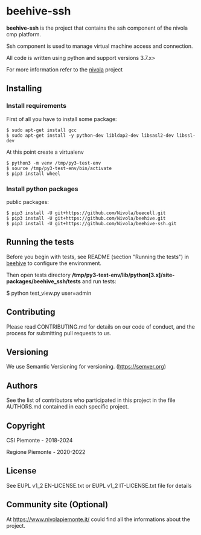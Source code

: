 # beehive-ssh
__beehive-ssh__ is the project that contains the ssh component of the nivola cmp platform.

Ssh component is used to manage virtual machine access and connection.

All code is written using python and support versions 3.7.x>

For more information refer to the [nivola](https://github.com/Nivola/nivola) project

## Installing

### Install requirements
First of all you have to install some package:

```
$ sudo apt-get install gcc
$ sudo apt-get install -y python-dev libldap2-dev libsasl2-dev libssl-dev
```

At this point create a virtualenv

```
$ python3 -m venv /tmp/py3-test-env
$ source /tmp/py3-test-env/bin/activate
$ pip3 install wheel
```

### Install python packages

public packages:

```
$ pip3 install -U git+https://github.com/Nivola/beecell.git
$ pip3 install -U git+https://github.com/Nivola/beehive.git
$ pip3 install -U git+https://github.com/Nivola/beehive-ssh.git
```

## Running the tests
Before you begin with tests, see README (section "Running the tests") in [beehive](https://github.com/Nivola/beehive) to configure the environment.

Then open tests directory __/tmp/py3-test-env/lib/python[3.x]/site-packages/beehive_ssh/tests__
and run tests:

$ python test_view.py user=admin


## Contributing
Please read CONTRIBUTING.md for details on our code of conduct, and the process for submitting pull requests to us.

## Versioning
We use Semantic Versioning for versioning. (https://semver.org)

## Authors
See the list of contributors who participated in this project in the file AUTHORS.md contained in each specific project.

## Copyright
CSI Piemonte - 2018-2024

Regione Piemonte - 2020-2022

## License
See EUPL v1_2 EN-LICENSE.txt or EUPL v1_2 IT-LICENSE.txt file for details

## Community site (Optional)
At https://www.nivolapiemonte.it/ could find all the informations about the project.
